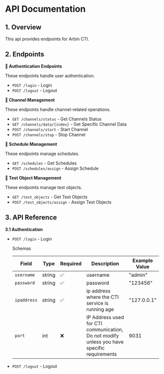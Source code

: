# API Documentation

## 1. Overview

This api provides endpoints for Arbin CTI.

## 2. Endpoints

**:dart: Authentication Endpoints**

These endpoints handle user authentication.

- `POST /login` - Login
- `POST /logout` - Logout

**:dart: Channel Management**

These endpoints handle channel-related operations.

- `GET /channels/status` - Get Channels Status
- `GET /channels/data/{index}` - Get Specific Channel Data
- `POST /channels/start` - Start Channel
- `POST /channels/stop` - Stop Channel

**:dart: Schedule Management**

These endpoints manage schedules.

- `GET /schedules` - Get Schedules
- `POST /schedules/assign` - Assign Schedule

**:dart: Test Object Management**

These endpoints manage test objects.

- `GET /test_objects` - Get Test Objects
- `POST /test_objects/assign` - Assign Test Objects

## 3. API Reference

**3.1 Authentication**

- `POST /login` - Login

  Schemas

  | Field       | Type   | Required | Description                                                                                     | Example Value |
  | ----------- | ------ | -------- | ----------------------------------------------------------------------------------------------- | ------------- |
  | `username`  | string | ✅       | username                                                                                        | "admin"       |
  | `password`  | string | ✅       | password                                                                                        | "123456"      |
  | `ipaddress` | string | ✅       | ip address where the CTI service is running age                                                 | "127.0.0.1"   |
  | `port`      | int    | ❌       | IP Address used for CTI communication, <br> Do not modify unless you have specific requirements | 9031          |

- `POST /logout` - Logout
